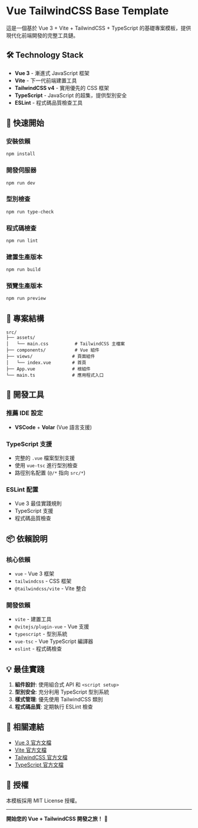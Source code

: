 # Vue TailwindCSS Base Template

這是一個基於 Vue 3 + Vite + TailwindCSS + TypeScript 的基礎專案模板，提供現代化前端開發的完整工具鏈。

## 🛠️ Technology Stack

- **Vue 3** - 漸進式 JavaScript 框架
- **Vite** - 下一代前端建置工具
- **TailwindCSS v4** - 實用優先的 CSS 框架
- **TypeScript** - JavaScript 的超集，提供型別安全
- **ESLint** - 程式碼品質檢查工具

## 🚀 快速開始

### 安裝依賴

```bash
npm install
```

### 開發伺服器

```bash
npm run dev
```

### 型別檢查

```bash
npm run type-check
```

### 程式碼檢查

```bash
npm run lint
```

### 建置生產版本

```bash
npm run build
```

### 預覽生產版本

```bash
npm run preview
```

## 📁 專案結構

```
src/
├── assets/
│   └── main.css          # TailwindCSS 主檔案
├── components/           # Vue 組件
├── views/               # 頁面組件
│   └── index.vue        # 首頁
├── App.vue              # 根組件
└── main.ts              # 應用程式入口
```

## 🔧 開發工具

### 推薦 IDE 設定

- **VSCode** + **Volar** (Vue 語言支援)

### TypeScript 支援

- 完整的 `.vue` 檔案型別支援
- 使用 `vue-tsc` 進行型別檢查
- 路徑別名配置 (`@/*` 指向 `src/*`)

### ESLint 配置

- Vue 3 最佳實踐規則
- TypeScript 支援
- 程式碼品質檢查

## 📦 依賴說明

### 核心依賴

- `vue` - Vue 3 框架
- `tailwindcss` - CSS 框架
- `@tailwindcss/vite` - Vite 整合

### 開發依賴

- `vite` - 建置工具
- `@vitejs/plugin-vue` - Vue 支援
- `typescript` - 型別系統
- `vue-tsc` - Vue TypeScript 編譯器
- `eslint` - 程式碼檢查

## 💡 最佳實踐

1. **組件設計**: 使用組合式 API 和 `<script setup>`
2. **型別安全**: 充分利用 TypeScript 型別系統
3. **樣式管理**: 優先使用 TailwindCSS 類別
4. **程式碼品質**: 定期執行 ESLint 檢查

## 🔗 相關連結

- [Vue 3 官方文檔](https://vuejs.org/)
- [Vite 官方文檔](https://vitejs.dev/)
- [TailwindCSS 官方文檔](https://tailwindcss.com/)
- [TypeScript 官方文檔](https://www.typescriptlang.org/)

## 📄 授權

本模板採用 MIT License 授權。

---

**開始您的 Vue + TailwindCSS 開發之旅！** 🚀

